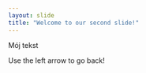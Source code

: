 ```yaml
---
layout: slide
title: "Welcome to our second slide!"
---
```

Mój tekst

Use the left arrow to go back!
